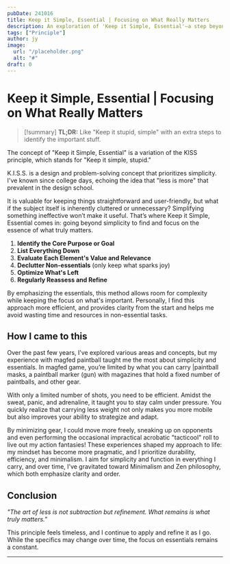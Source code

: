 ```yaml
---
pubDate: 241016
title: Keep it Simple, Essential | Focusing on What Really Matters
description: An exploration of 'Keep it Simple, Essential'—a step beyond the KISS principle. Learn how this approach helps identify what truly matters and why I adopted it.
tags: ["Principle"]
author: jy
image: 
  url: "/placeholder.png"
  alt: "#"
draft: 0
---
```


# Keep it Simple, Essential | Focusing on What Really Matters

> [!summary] **TL;DR:**
> Like "Keep it stupid, simple" with an extra steps to identify the important stuff.

The concept of "Keep it Simple, Essential" is a variation of the KISS principle, which stands for "Keep it simple, stupid."

K.I.S.S. is a design and problem-solving concept that prioritizes simplicity. I've known since college days, echoing the idea that "less is more" that prevalent in the design school.

It is valuable for keeping things straightforward and user-friendly, but what if the subject itself is inherently cluttered or unnecessary? Simplifying something ineffective won’t make it useful. That’s where Keep it Simple, Essential comes in: going beyond simplicity to find and focus on the essence of what truly matters.

1. **Identify the Core Purpose or Goal**
2. **List Everything Down**
3. **Evaluate Each Element's Value and Relevance**
4. **Declutter Non-essentials** (only keep what sparks joy)
5. **Optimize What's Left**
6. **Regularly Reassess and Refine**

By emphasizing the essentials, this method allows room for complexity while keeping the focus on what's important. Personally, I find this approach more efficient, and provides clarity from the start and helps me avoid wasting time and resources in non-essential tasks.

## How I came to this

Over the past few years, I’ve explored various areas and concepts, but my experience with magfed paintball taught me the most about simplicity and essentials. In magfed game, you’re limited by what you can carry  |paintball masks, a paintball marker (gun) with magazines that hold a fixed number of paintballs, and other gear.

With only a limited number of shots, you need to be efficient. Amidst the sweat, panic, and adrenaline, it taught you to stay calm under pressure. You quickly realize that carrying less weight not only makes you more mobile but also improves your ability to strategize and adapt.

By minimizing gear, I could move more freely, sneaking up on opponents and even performing the occasional impractical acrobatic "tacticool" roll to live out my action fantasies! These experiences shaped my approach to life: my mindset has become more pragmatic, and I prioritize durability, efficiency, and minimalism. I aim for simplicity and function in everything I carry, and over time, I’ve gravitated toward Minimalism and Zen philosophy, which both emphasize clarity and order.

## Conclusion

*"The art of less is not subtraction but refinement. What remains is what truly matters."*

This principle feels timeless, and I continue to apply and refine it as I go. While the specifics may change over time, the focus on essentials remains a constant.


---

